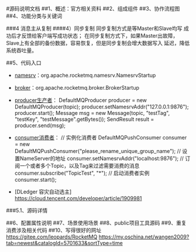 #源码说明文档
##1、概述：官方相关资料
##2、组成组件
##3、协作流程图
##4、功能分类与关键词

###4 消息主从复制
####4）同步复制
同步复制方式是等Master和Slave均写 成功后才反馈给客户端写成功状态；
在同步复制方式下，如果Master出故障， Slave上有全部的备份数据，容易恢复，但是同步复制会增大数据写入 延迟，降低系统吞吐量。

##5、代码入口
 - [namesrv](NamesrvStartup.java)：org.apache.rocketmq.namesrv.NamesrvStartup
 - [broker](BrokerStartup.java)：org.apache.rocketmq.broker.BrokerStartup
 
 - [producer生产者]()：
 DefaultMQProducer producer = new DefaultMQProducer(topic); 
 producer.setNamesrvAddr("127.0.0.1:9876"); producer.start(); 
 Message msg = new Message(topic, "testTag", "testKey", "testMessage".getBytes()); 
 SendResult result = producer.send(msg);
 
 - [consumer消费者]()：
 // 实例化消费者 
 DefaultMQPushConsumer consumer = new DefaultMQPushConsumer("please_rename_unique_group_name"); 
 // 设置NameServer的地址 
 consumer.setNamesrvAddr("localhost:9876"); 
 // 订阅一个或者多个Topic，以及Tag来过滤需要消费的消息 
 consumer.subscribe("TopicTest", "*");
 // 启动消费者实例 
 consumer.start();
 
 
 - [DLedger 容灾自动选主]
 https://cloud.tencent.com/developer/article/1909981
 
###5.1、源码详情

##6、配置属性说明
##7、场景使用场景
##8、public项目工具源码
##9、重复消费涉及相关代码
##10、写得很好的网址
https://gitee.com/leopards/RocketMQ
https://my.oschina.net/wangen2009?tab=newest&catalogId=5701633&sortType=time
 